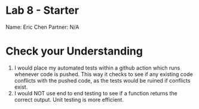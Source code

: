 # Lab 8 - Starter
Name: Eric Chen
Partner: N/A
# Check your Understanding
1. I would place my automated tests within a github action which runs whenever code is pushed. This way it checks to see if any existing code conflicts with the pushed code, as the tests would be ruined if conflicts exist.
2. I would NOT use end to end testing to see if a function returns the correct output. Unit testing is more efficient.
